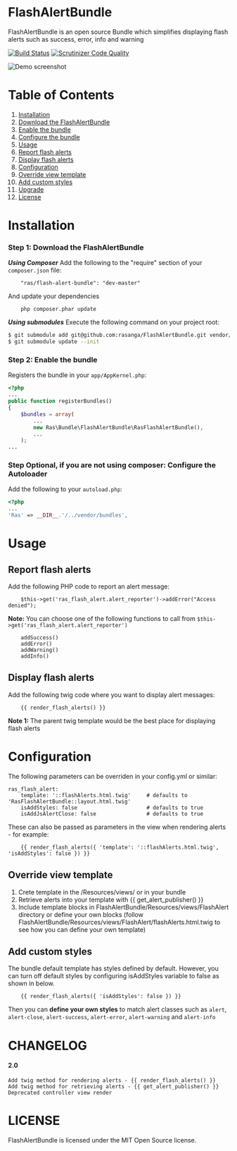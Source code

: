 FlashAlertBundle
========================
FlashAlertBundle is an open source Bundle which simplifies displaying flash alerts such as success, error, info and warning

[![Build Status](https://scrutinizer-ci.com/g/rasanga/FlashAlertBundle/badges/build.png?b=master)](https://scrutinizer-ci.com/g/rasanga/FlashAlertBundle/build-status/master)
[![Scrutinizer Code Quality](https://scrutinizer-ci.com/g/rasanga/FlashAlertBundle/badges/quality-score.png?b=master)](https://scrutinizer-ci.com/g/rasanga/FlashAlertBundle/?branch=master)

![Demo screenshot](https://s3.amazonaws.com/fvd-data/notes/258675/1410605457-Kse8z1/screen.png "Demo screenshot")

Table of Contents
========================
1. [Installation](#installation)
  1. [Download the FlashAlertBundle](#step-1-download-the-flashalertbundle)
  2. [Enable the bundle](#step-2-enable-the-bundle)
  3. [Configure the bundle](#step-3-configure-the-bundle)
2. [Usage](#usage)
  1. [Report flash alerts](#report-flash-alerts)
  2. [Display flash alerts](#display-flash-alerts)
3. [Configuration](#configuration)
  1. [Override view template](#override-view-template)
  2. [Add custom styles](#add-custom-styles)
4. [Upgrade](#upgrade)
5. [License](#license)


Installation
============
### Step 1: Download the FlashAlertBundle
***Using Composer***
Add the following to the "require" section of your `composer.json` file:
```
    "ras/flash-alert-bundle": "dev-master"
```
And update your dependencies
```
    php composer.phar update
```

***Using submodules***
Execute the following command on your project root:
``` bash
$ git submodule add git@github.com:rasanga/FlashAlertBundle.git vendor/bundles/Ras/FlashAlertBundle
$ git submodule update --init
```

### Step 2: Enable the bundle
Registers the bundle in your `app/AppKernel.php`:
```php
<?php
...
public function registerBundles()
{
    $bundles = array(
        ...
        new Ras\Bundle\FlashAlertBundle\RasFlashAlertBundle(),
        ...
    );
...
```

### Step Optional, if you are not using composer: Configure the Autoloader
Add the following to your `autoload.php`:
```php
<?php
...
'Ras' => __DIR__.'/../vendor/bundles',
```

Usage
=====
## Report flash alerts
Add the following PHP code to report an alert message:
```
    $this->get('ras_flash_alert.alert_reporter')->addError("Access denied");
```
**Note:** You can choose one of the following functions to call from
`$this->get('ras_flash_alert.alert_reporter')`
```
    addSuccess()
    addError()
    addWarning()
    addInfo()
```

## Display flash alerts
Add the following twig code where you want to display alert messages:
```
    {{ render_flash_alerts() }}
```
**Note 1:** The parent twig template would be the best place for displaying flash alerts

Configuration
=====
The following parameters can be overriden in your config.yml or similar:
```
ras_flash_alert:
    template: '::flashAlerts.html.twig'     # defaults to 'RasFlashAlertBundle::layout.html.twig'
    isAddStyles: false                      # defaults to true
    isAddJsAlertClose: false                # defaults to true
```

These can also be passed as parameters in the view when rendering alerts - for example:
```
    {{ render_flash_alerts({ 'template': '::flashAlerts.html.twig', 'isAddStyles': false }) }}
```

## Override view template
1. Crete template in the /Resources/views/ or in your bundle
2. Retrieve alerts into your template with {{ get_alert_publisher() }}
3. Include template blocks in FlashAlertBundle/Resources/views/FlashAlert directory or define your own blocks (follow FlashAlertBundle/Resources/views/FlashAlert/flashAlerts.html.twig to see how you can define your own template) 

## Add custom styles
The bundle default template has styles defined by default. However, you can turn off default styles by configuring
isAddStyles variable to false as shown in below.
```
    {{ render_flash_alerts({ 'isAddStyles': false }) }}
```

Then you can <b>define your own styles</b> to match alert classes such as `alert`,
`alert-close`, `alert-success`, `alert-error`, `alert-warning` and `alert-info`

CHANGELOG
=======
#### 2.0
    Add twig method for rendering alerts - {{ render_flash_alerts() }}
    Add twig method for retrieving alerts - {{ get_alert_publisher() }}
    Deprecated controller view render 

LICENSE
=======
FlashAlertBundle is licensed under the MIT Open Source license.
